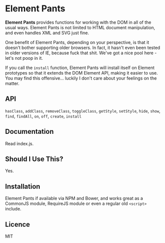 Element Pants
================================================================================

**Element Pants** provides functions for working with the DOM in all of the usual ways. Element Pants is not limited to HTML document manipulation, and even handles XML and SVG just fine.

One benefit of Element Pants, depending on your perspective, is that it doesn't bother supporting older browsers. In fact, it hasn't even been tested in older versions of IE, because fuck that shit. We've got a nice pool here - let's not poop in it.

If you call the `install` function, Element Pants will install itself on Element prototypes so that it extends the DOM Element API, making it easier to use. You may find this offensive... luckily I don't care about your feelings on the matter.


API
--------------------------------------------------------------------------------

`hasClass`, `addClass`, `removeClass`, `toggleClass`, `getStyle`, `setStyle`, `hide`, `show`, `find`, `findAll`, `on`, `off`, `create`, `install`


Documentation
--------------------------------------------------------------------------------

Read index.js.


Should I Use This?
--------------------------------------------------------------------------------

Yes.


Installation
--------------------------------------------------------------------------------

Element Pants if available via NPM and Bower, and works great as a CommonJS module, RequireJS module or even a regular old `<script>` include.


Licence
--------------------------------------------------------------------------------

MIT
